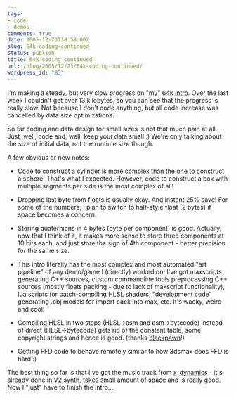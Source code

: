 ```yaml
---
tags:
- code
- demos
comments: true
date: 2005-12-23T18:58:00Z
slug: 64k-coding-continued
status: publish
title: 64k coding continued
url: /blog/2005/12/23/64k-coding-continued/
wordpress_id: "83"
---
```


I'm making a steady, but very slow progress on "my" [64k intro](/blog/2005/11/03/a-crazy-thought-64k-intro). Over the last week I couldn't get over 13 kilobytes, so you can see that the progress is really slow. Not because I don't code anything, but all code increase was cancelled by data size optimizations.

So far coding and data design for small sizes is not that much pain at all. Just, well, code and, well, keep your data small :) We're only talking about the size of initial data, not the runtime size though.

A few obvious or new notes:


  * Code to construct a cylinder is more complex than the one to construct a sphere. That's what I expected. However, code to construct a box with multiple segments per side is the most complex of all!
  * Dropping last byte from floats is usually okay. And instant 25% save! For some of the numbers, I plan to switch to half-style float (2 bytes) if space becomes a concern.

  * Storing quaternions in 4 bytes (byte per component) is good. Actually, now that I think of it, it makes more sense to store three components at 10 bits each, and just store the sign of 4th component - better precision for the same size.
  * This intro literally has the most complex and most automated "art pipeline" of any demo/game I (directly) worked on! I've got maxscripts generating C++ sources, custom commandline tools preprocessing C++ sources (mostly floats packing - due to lack of maxscript functionality), lua scripts for batch-compiling HLSL shaders, "development code" generating .obj models for import back into max, etc. It's wacky, weird and cool!
  * Compiling HLSL in two steps (HLSL->asm and asm->bytecode) instead of direct (HLSL->bytecode) gets rid of the constant table, some copyright strings and hence is good. (thanks [blackpawn](http://www.blackpawn.com/blog/?p=6)!)
  * Getting FFD code to behave remotely similar to how 3dsmax does FFD is hard :)

The best thing so far is that I've got the music track from [x_dynamics](http://www.x-dynamics.de.vu/) - it's already done in V2 synth, takes small amount of space and is really good. Now I "just" have to finish the intro...

